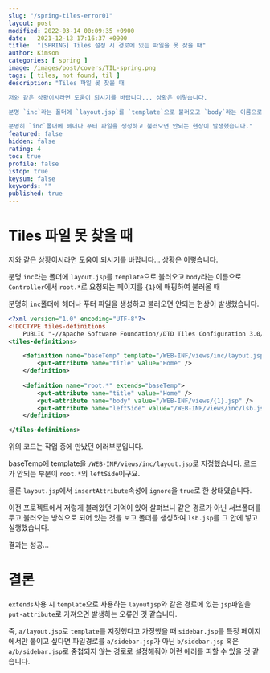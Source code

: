 ```yaml
---
slug: "/spring-tiles-error01"
layout: post
modified: 2022-03-14 00:09:35 +0900
date:   2021-12-13 17:16:37 +0900
title:  "[SPRING] Tiles 설정 시 경로에 있는 파일을 못 찾을 때"
author: Kimson
categories: [ spring ]
image: /images/post/covers/TIL-spring.png
tags: [ tiles, not found, til ]
description: "Tiles 파일 못 찾을 때

저와 같은 상황이시라면 도움이 되시기를 바랍니다... 상황은 이렇습니다.

분명 `inc`라는 폴더에 `layout.jsp`를 `template`으로 불러오고 `body`라는 이름으로 `Controller`에서 `root.*`로 요청되는 페이지를 `{1}`에 매핑하여 불러올 때

분명히 `inc`폴더에 헤더나 푸터 파일을 생성하고 불러오면 안되는 현상이 발생했습니다."
featured: false
hidden: false
rating: 4
toc: true
profile: false
istop: true
keysum: false
keywords: ""
published: true
---
```


# Tiles 파일 못 찾을 때

저와 같은 상황이시라면 도움이 되시기를 바랍니다... 상황은 이렇습니다.

분명 `inc`라는 폴더에 `layout.jsp`를 `template`으로 불러오고 `body`라는 이름으로 `Controller`에서 `root.*`로 요청되는 페이지를 `{1}`에 매핑하여 불러올 때

분명히 `inc`폴더에 헤더나 푸터 파일을 생성하고 불러오면 안되는 현상이 발생했습니다.

```xml
<?xml version="1.0" encoding="UTF-8"?>
<!DOCTYPE tiles-definitions
    PUBLIC "-//Apache Software Foundation//DTD Tiles Configuration 3.0//EN" "http://tiles.apache.org/dtds/tiles-config_3_0.dtd">
<tiles-definitions>

    <definition name="baseTemp" template="/WEB-INF/views/inc/layout.jsp">
    	<put-attribute name="title" value="Home" />
    </definition>
    
    <definition name="root.*" extends="baseTemp">
    	<put-attribute name="title" value="Home" />
        <put-attribute name="body" value="/WEB-INF/views/{1}.jsp" />
        <put-attribute name="leftSide" value="/WEB-INF/views/inc/lsb.jsp" />
    </definition>

</tiles-definitions>
```

위의 코드는 작업 중에 만났던 에러부분입니다.

baseTemp에 template을 `/WEB-INF/views/inc/layout.jsp`로 지정했습니다. 로드가 안되는 부분이 `root.*`의 `leftSide`이구요.

물론 `layout.jsp`에서 `insertAttribute`속성에 `ignore`을 `true`로 한 상태였습니다.

이전 프로젝트에서 저렇게 불러왔던 기억이 있어 살펴보니 같은 경로가 아닌 서브폴더를 두고 불러오는 방식으로 되어 있는 것을 보고 폴더를 생성하여 `lsb.jsp`를 그 안에 넣고 실행했습니다.

결과는 성공...

# 결론

`extends`사용 시 `template`으로 사용하는 `layoutjsp`와 같은 경로에 있는 `jsp`파일을 `put-attribute`로 가져오면 발생하는 오류인 것 같습니다.

즉, `a/layout.jsp`로 `template`를 지정했다고 가정했을 때 `sidebar.jsp`를 특정 페이지에서만 붙이고 싶다면 파일경로를 `a/sidebar.jsp`가 아닌 `b/sidebar.jsp` 혹은 `a/b/sidebar.jsp`로 중첩되지 않는 경로로 설정해줘야 이런 에러를 피할 수 있을 것 같습니다.